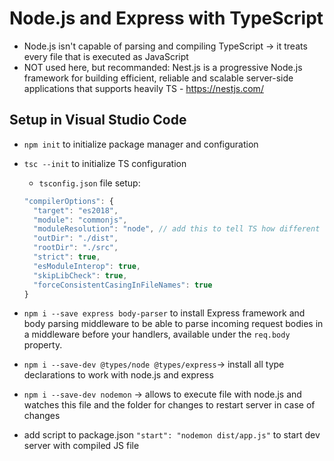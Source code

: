 # Node.js and Express with TypeScript

- Node.js isn't capable of parsing and compiling TypeScript -> it treats every file that is executed as JavaScript
- NOT used here, but recommanded: Nest.js is a progressive Node.js framework for building efficient, reliable and scalable server-side applications that supports heavily TS - <https://nestjs.com/>

## Setup in Visual Studio Code

- `npm init` to initialize package manager and configuration
- `tsc --init` to initialize TS configuration

  - `tsconfig.json` file setup:

  ```JavaScript
  "compilerOptions": {
    "target": "es2018",
    "module": "commonjs",
    "moduleResolution": "node", // add this to tell TS how different files and imports work together
    "outDir": "./dist",
    "rootDir": "./src",
    "strict": true,
    "esModuleInterop": true,
    "skipLibCheck": true,
    "forceConsistentCasingInFileNames": true
  }
  ```

- `npm i --save express body-parser` to install Express framework and body parsing middleware to be able to parse incoming request bodies in a middleware before your handlers, available under the `req.body` property.
- `npm i --save-dev @types/node @types/express`-> install all type declarations to work with node.js and express
- `npm i --save-dev nodemon` -> allows to execute file with node.js and watches this file and the folder for changes to restart server in case of changes
- add script to package.json `"start": "nodemon dist/app.js"` to start dev server with compiled JS file
